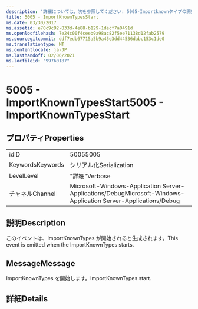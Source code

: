 ```yaml
---
description: '詳細については、次を参照してください: 5005-Importknownタイプの開始'
title: 5005 - ImportKnownTypesStart
ms.date: 03/30/2017
ms.assetid: e70c9c92-833d-4e88-b129-1decf7a0491d
ms.openlocfilehash: 7e24c00f4ceeb9a98ac82f5ee71138d12fab2579
ms.sourcegitcommit: ddf7edb67715a5b9a45e3dd44536dabc153c1de0
ms.translationtype: MT
ms.contentlocale: ja-JP
ms.lasthandoff: 02/06/2021
ms.locfileid: "99760187"
---
```

# <a name="5005---importknowntypesstart"></a><span data-ttu-id="77cb3-103">5005 - ImportKnownTypesStart</span><span class="sxs-lookup"><span data-stu-id="77cb3-103">5005 - ImportKnownTypesStart</span></span>

## <a name="properties"></a><span data-ttu-id="77cb3-104">プロパティ</span><span class="sxs-lookup"><span data-stu-id="77cb3-104">Properties</span></span>  
  
|||  
|-|-|  
|<span data-ttu-id="77cb3-105">id</span><span class="sxs-lookup"><span data-stu-id="77cb3-105">ID</span></span>|<span data-ttu-id="77cb3-106">5005</span><span class="sxs-lookup"><span data-stu-id="77cb3-106">5005</span></span>|  
|<span data-ttu-id="77cb3-107">Keywords</span><span class="sxs-lookup"><span data-stu-id="77cb3-107">Keywords</span></span>|<span data-ttu-id="77cb3-108">シリアル化</span><span class="sxs-lookup"><span data-stu-id="77cb3-108">Serialization</span></span>|  
|<span data-ttu-id="77cb3-109">Level</span><span class="sxs-lookup"><span data-stu-id="77cb3-109">Level</span></span>|<span data-ttu-id="77cb3-110">"詳細"</span><span class="sxs-lookup"><span data-stu-id="77cb3-110">Verbose</span></span>|  
|<span data-ttu-id="77cb3-111">チャネル</span><span class="sxs-lookup"><span data-stu-id="77cb3-111">Channel</span></span>|<span data-ttu-id="77cb3-112">Microsoft-Windows-Application Server-Applications/Debug</span><span class="sxs-lookup"><span data-stu-id="77cb3-112">Microsoft-Windows-Application Server-Applications/Debug</span></span>|  
  
## <a name="description"></a><span data-ttu-id="77cb3-113">説明</span><span class="sxs-lookup"><span data-stu-id="77cb3-113">Description</span></span>  

 <span data-ttu-id="77cb3-114">このイベントは、ImportKnownTypes が開始されると生成されます。</span><span class="sxs-lookup"><span data-stu-id="77cb3-114">This event is emitted when the ImportKnownTypes starts.</span></span>  
  
## <a name="message"></a><span data-ttu-id="77cb3-115">Message</span><span class="sxs-lookup"><span data-stu-id="77cb3-115">Message</span></span>  

 <span data-ttu-id="77cb3-116">ImportKnownTypes を開始します。</span><span class="sxs-lookup"><span data-stu-id="77cb3-116">ImportKnownTypes start.</span></span>  
  
## <a name="details"></a><span data-ttu-id="77cb3-117">詳細</span><span class="sxs-lookup"><span data-stu-id="77cb3-117">Details</span></span>
